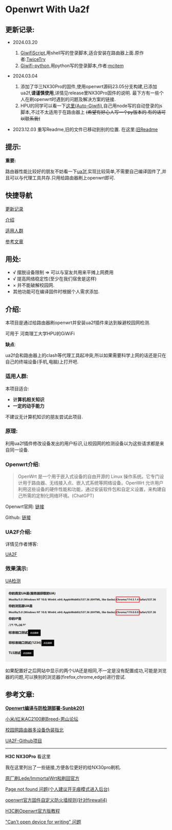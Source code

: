 # Openwrt With Ua2f

## 更新记录:
- 2024.03.20
    1. [GiwifiScript](https://github.com/GiraffeLe/GiwifiScript),用shell写的登录脚本,适合安装在路由器上面.原作者:[TwiceTry](https://github.com/TwiceTry)
    2. [Giwifi-python](https://github.com/mcitem/auth-giwifi-python),用python写的登录脚本,作者:[mcitem](https://github.com/mcitem)
- 2024.03.04 
    1.  添加了华三NX30Pro的固件,使用openwrt源码23.05分支构建,已添加ua2f,**请谨慎使用**,详情见release里NX30Pro固件的说明.
    最下方有一些个人在刷openwrt时遇到的问题及解决方案的链接.
    2. HPU的同学可以看一下[这里(Auto-Giwifi)](https://github.com/GiraffeLe/Auto-Giwifi),自己用node写的自动登录的js脚本,不过不太适用于在路由器上
    ~~(希望有好心人写一个py版本的.有的话可以联系我(~~


- 2023.12.03 重写Readme,旧的文件已移动到别的位置.
    在这里:[旧Readme](./file/README(old).md)


## 提示:
**重要:**

路由器性能比较好的朋友不妨看一下[ua3f](https://github.com/SunBK201/UA3F),实现比较简单,不需要自己编译固件了,并且可以与代理工具共存.只用给路由器刷上openwrt即可.


## 快捷导航

[更新记录](#更新记录)

[介绍](#介绍)

[适用人群](#适用人群)

[参考文章](#参考文章)

## 用处:

- √ 摆脱设备限制 => 可以与室友共用来平摊上网费用
- √ 提高网络稳定性(至少在我们宿舍是这样)
- × 并不能破解校园网.
- 其他功能可在编译固件时根据个人需求添加.


## 介绍:

本项目是通过给路由器刷openwrt并安装ua2f插件来达到躲避校园网检测.

可用于 河南理工大学HPU的GiWiFi

**缺点**:

ua2f会和路由器上的clash等代理工具起冲突,所以如果需要科学上网的话还是只在自己的终端设备(手机,电脑)上打开吧.

### 适用人群:

本项目适合:

- **计算机相关知识**
- **一定的动手能力**

不建议无计算机知识的朋友尝试此项目.

### 原理:

利用ua2f插件修改设备发出的用户标识,让校园网的检测设备以为这些请求都是来自同一设备.



### Openwrt介绍:

>OpenWrt 是一个用于嵌入式设备的自由开源的 Linux 操作系统。它专门设计用于路由器、无线接入点、嵌入式系统等网络设备。OpenWrt 允许用户利用这些设备的硬件性能和功能，通过安装软件包和自定义设置，来构建自己所需的定制化网络环境。(ChatGPT)

Openwrt官网: [链接](https://openwrt.org/)

Github: [链接](https://github.com/openwrt/openwrt)

### UA2F介绍:

详情见作者博客:

[UA2F](https://learningman.top/archives/304)

### 效果演示:

[UA检测](http://ua.233996.xyz/)

![image-20231203225707377](assets/image-20231203225707377.png "最新版支持自定义UA")

如果配置好之后网站中显示的两个UA还是相同,不一定是没有配置成功,可能是浏览器的问题,可以换别的浏览器(firefox,chrome,edge)进行尝试.




## 参考文章:



[**Openwrt编译与防检测部署-Sunbk201**](https://sunbk201public.notion.site/sunbk201public/OpenWrt-f59ae1a76741486092c27bc24dbadc59)

[小米/红米AC2100刷Breed-恩山论坛](https://www.right.com.cn/forum/forum.php?mod=viewthread&tid=4066963&highlight=%CB%A2breed)

[校园网路由器多设备伪装指北](https://learningman.top/archives/304) 

[UA2F-Github项目](https://github.com/Zxilly/UA2F)

---
**H3C NX30Pro** 看这里

我在这里列出了一些链接,方便各位更好的给NX30pro刷机.

[原厂刷Lede/ImmortalWrt和刷回官方](https://www.right.com.cn/forum/thread-8291820-1-1.html)

[Page not found 问题(个人建议开无痕模式进入后台)](https://www.right.com.cn/forum/thread-8294395-1-1.html)


[openwrt官方固件自定义防火墙规则(针对firewall4)](https://www.right.com.cn/forum/thread-8305441-1-1.html)

[H3C刷Openwrt官方版教程](https://github.com/openwrt/openwrt/pull/12820)

["Can't open device for writing" 问题](https://www.right.com.cn/forum/thread-8316238-1-1.html)



